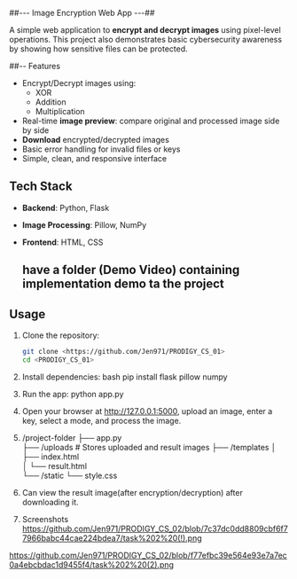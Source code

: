 ##--- Image Encryption Web App  ---##

A simple web application to **encrypt and decrypt images** using pixel-level operations. This project also demonstrates basic cybersecurity awareness by showing how sensitive files can be protected.

##-- Features

- Encrypt/Decrypt images using:
  - XOR
  - Addition
  - Multiplication
- Real-time **image preview**: compare original and processed image side by side
- **Download** encrypted/decrypted images
- Basic error handling for invalid files or keys
- Simple, clean, and responsive interface

## Tech Stack

- **Backend**: Python, Flask
- **Image Processing**: Pillow, NumPy
- **Frontend**: HTML, CSS

  ## have a folder (Demo Video) containing implementation demo ta the project ##

## Usage

1. Clone the repository:
   ```bash
   git clone <https://github.com/Jen971/PRODIGY_CS_01>
   cd <PRODIGY_CS_01>
2. Install dependencies:
bash
pip install flask pillow numpy

3. Run the app:
   python app.py

4. Open your browser at http://127.0.0.1:5000, upload an image, enter a key, select a mode, and process the image.


5. /project-folder
├── app.py            
├── /uploads            # Stores uploaded and result images
├── /templates
│   ├── index.html     
│   └── result.html     
└── /static
    └── style.css  
6. Can view the result image(after encryption/decryption) after downloading it.
7. Screenshots
https://github.com/Jen971/PRODIGY_CS_02/blob/7c37dc0dd8809cbf6f77966babc44cae224bdea7/task%202%20(!).png

https://github.com/Jen971/PRODIGY_CS_02/blob/f77efbc39e564e93e7a7ec0a4ebcbdac1d9455f4/task%202%20(2).png


